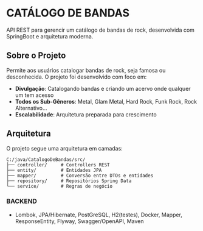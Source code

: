 # CATÁLOGO DE BANDAS

API REST para gerencir um catálogo de bandas de rock, desenvolvida com SpringBoot e arquitetura moderna.

## Sobre o Projeto

Permite aos usuários catalogar bandas de rock, seja famosa ou desconhecida. O projeto foi desenvolvido com foco em:

- **Divulgação**: Catalogando bandas e criando um acervo onde qualquer um tem acesso
- **Todos os Sub-Gêneros**: Metal, Glam Metal, Hard Rock, Funk Rock, Rock Alternativo...
- **Escalabilidade**: Arquitetura preparada para crescimento

## Arquitetura

O projeto segue uma arquitetura em camadas:

```
C:/java/CatalogoDeBandas/src/
├── controller/     # Controllers REST
├── entity/         # Entidades JPA
├── mapper/         # Conversão entre DTOs e entidades
├── repository/     # Repositórios Spring Data
└── service/        # Regras de negócio
```
### BACKEND
- Lombok, JPA/Hibernate, PostGreSQL, H2(testes), Docker, Mapper, ResponseEntity, Flyway, Swagger/OpenAPI, Maven
